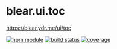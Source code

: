 # blear.ui.toc

<https://blear.ydr.me/ui/toc>

[![npm module][npm-img]][npm-url]
[![build status][travis-img]][travis-url]
[![coverage][coveralls-img]][coveralls-url]

[travis-img]: https://img.shields.io/travis/blearjs/blear.ui.toc/master.svg?style=flat-square
[travis-url]: https://travis-ci.org/blearjs/blear.ui.toc

[npm-img]: https://img.shields.io/npm/v/blear.ui.toc.svg?style=flat-square
[npm-url]: https://www.npmjs.com/package/blear.ui.toc

[coveralls-img]: https://img.shields.io/coveralls/blearjs/blear.ui.toc/master.svg?style=flat-square
[coveralls-url]: https://coveralls.io/github/blearjs/blear.ui.toc?branch=master

